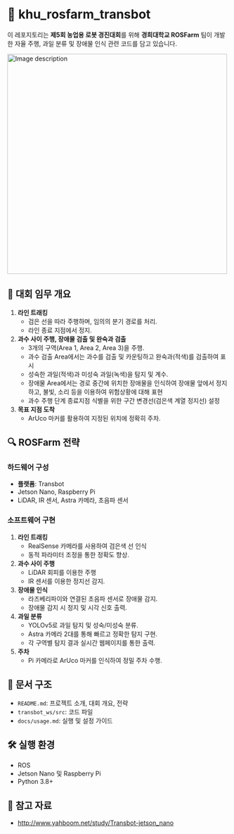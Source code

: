 # 🤖 khu_rosfarm_transbot

이 레포지토리는 **제5회 농업용 로봇 경진대회**를 위해 **경희대학교 ROSFarm** 팀이 개발한 자율 주행, 과일 분류 및 장애물 인식 관련 코드를 담고 있습니다.

<img src="https://github.com/user-attachments/assets/0b84705d-f0e7-40db-b174-a9e92c846176" alt="Image description" width="500"/>

## 🚜 대회 임무 개요

1. **라인 트래킹**
    - 검은 선을 따라 주행하며, 임의의 분기 경로를 처리.
    - 라인 종료 지점에서 정지.
2. **과수 사이 주행, 장애물 검출 및 완숙과 검출** 
    - 3개의 구역(Area 1, Area 2, Area 3)을 주행.
    - 과수 검출 Area에서는 과수를 검출 및 카운팅하고 완숙과(적색)를 검출하여 표시
    - 성숙한 과일(적색)과 미성숙 과일(녹색)을 탐지 및 계수.
    - 장애물 Area에서는 경로 중간에 위치한 장애물을 인식하여 장애물 앞에서
    정지하고, 불빛, 소리 등을 이용하여 위험상황에 대해 표현
    - 과수 주행 단계 종료지점 식별을 위한 구간 변경선(검은색 계열 정지선) 설정
3. **목표 지점 도착**
    - ArUco 마커를 활용하여 지정된 위치에 정확히 주차.

## 🔍 ROSFarm 전략

### 하드웨어 구성

- **플랫폼**: Transbot
- Jetson Nano, Raspberry Pi
- LiDAR, IR 센서, Astra 카메라, 초음파 센서

### 소프트웨어 구현

1. **라인 트래킹**
    - RealSense 카메라를 사용하여 검은색 선 인식
    - 동적 파라미터 조정을 통한 정확도 향상.
2. **과수 사이 주행**
    - LiDAR 회피를 이용한 주행
    - IR 센서를 이용한 정지선 감지.
3. **장애물 인식**
    - 라즈베리파이와 연결된 초음파 센서로 장애물 감지.
    - 장애물 감지 시 정지 및 시각 신호 출력.
4. **과일 분류**
    - YOLOv5로 과일 탐지 및 성숙/미성숙 분류.
    - Astra 카메라 2대를 통해 빠르고 정확한 탐지 구현.
    - 각 구역별 탐지 결과 실시간 웹페이지를 통한 출력.
5. **주차**
    - Pi 카메라로 ArUco 마커를 인식하여 정밀 주차 수행.

## 📂 문서 구조

- `README.md`: 프로젝트 소개, 대회 개요, 전략
- `transbot_ws/src`:  코드 파일
- `docs/usage.md`: 실행 및 설정 가이드

## 🛠 실행 환경

- ROS
- Jetson Nano 및 Raspberry Pi
- Python 3.8+

## 📌 참고 자료

- http://www.yahboom.net/study/Transbot-jetson_nano
